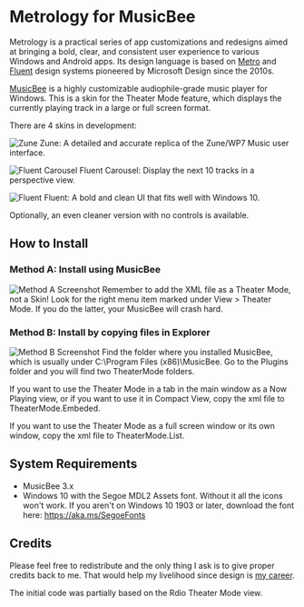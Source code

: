 # Metrology for MusicBee

Metrology is a practical series of app customizations and redesigns aimed at bringing a bold, clear, and consistent user experience to various Windows and Android apps. Its design language is based on [Metro](https://en.wikipedia.org/wiki/Metro_(design_language)) and [Fluent](https://www.microsoft.com/design/fluent/) design systems pioneered by Microsoft Design since the 2010s.

[MusicBee](https://musicbee.com) is a highly customizable audiophile-grade music player for Windows. This is a skin for the Theater Mode feature, which displays the currently playing track in a large or full screen format.

There are 4 skins in development:

![Zune](https://i.imgur.com/FXmzjab.png)
Zune: A detailed and accurate replica of the Zune/WP7 Music user interface.

![Fluent Carousel](https://i.imgur.com/woTA1aK.png)
Fluent Carousel: Display the next 10 tracks in a perspective view.

![Fluent](https://i.imgur.com/cVU1DYu.jpg)
Fluent: A bold and clean UI that fits well with Windows 10.

Optionally, an even cleaner version with no controls is available.

## How to Install

### Method A: Install using MusicBee
![Method A Screenshot](https://i.imgur.com/DQd2vOL.png)
Remember to add the XML file as a Theater Mode, not a Skin! Look for the right menu item marked under View > Theater Mode. If you do the latter, your MusicBee will crash hard.

### Method B: Install by copying files in Explorer
![Method B Screenshot](https://i.imgur.com/nJtZ6S1.png)
Find the folder where you installed MusicBee, which is usually under C:\Program Files (x86)\MusicBee\. Go to the Plugins folder and you will find two TheaterMode folders.

If you want to use the Theater Mode in a tab in the main window as a Now Playing view, or if you want to use it in Compact View, copy the xml file to TheaterMode.Embeded.

If you want to use the Theater Mode as a full screen window or its own window, copy the xml file to TheaterMode.List.

## System Requirements
* MusicBee 3.x
* Windows 10 with the Segoe MDL2 Assets font. Without it all the icons won't work. If you aren't on Windows 10 1903 or later, download the font here: https://aka.ms/SegoeFonts

## Credits
Please feel free to redistribute and the only thing I ask is to give proper credits back to me. That would help my livelihood since design is [my career](https://MadelenaMak.com).

The initial code was partially based on the Rdio Theater Mode view.
